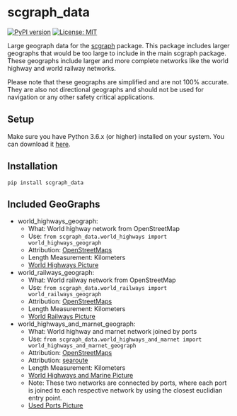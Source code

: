 # scgraph_data
[![PyPI version](https://badge.fury.io/py/scgraph_data.svg)](https://badge.fury.io/py/scgraph_data)
[![License: MIT](https://img.shields.io/badge/License-MIT-yellow.svg)](https://opensource.org/licenses/MIT)

Large geograph data for the [scgraph](https://github.com/connor-makowski/scgraph) package. This package includes larger geographs that would be too large to include in the main scgraph package. These geographs include larger and more complete networks like the world highway and world railway networks. 

Please note that these geographs are simplified and are not 100% accurate. They are also not directional geographs and should not be used for navigation or any other safety critical applications.


## Setup

Make sure you have Python 3.6.x (or higher) installed on your system. You can download it [here](https://www.python.org/downloads/).

## Installation

```
pip install scgraph_data
```

## Included GeoGraphs

- world_highways_geograph:
    - What: World highway network from OpenStreetMap
    - Use: `from scgraph_data.world_highways import world_highways_geograph`
    - Attribution: [OpenStreetMaps](https://www.openstreetmap.org/)
    - Length Measurement: Kilometers
    - [World Highways Picture](https://raw.githubusercontent.com/connor-makowski/scgraph_data/main/static/world_highways.png)
- world_railways_geograph:
    - What: World railway network from OpenStreetMap
    - Use: `from scgraph_data.world_railways import world_railways_geograph`
    - Attribution: [OpenStreetMaps](https://www.openstreetmap.org/)
    - Length Measurement: Kilometers
    - [World Railways Picture](https://raw.githubusercontent.com/connor-makowski/scgraph_data/main/static/world_railways.png)
- world_highways_and_marnet_geograph:
    - What: World highway and marnet network joined by ports
    - Use: `from scgraph_data.world_highways_and_marnet import world_highways_and_marnet_geograph`
    - Attribution: [OpenStreetMaps](https://www.openstreetmap.org/)
    - Attribution: [searoute](https://github.com/genthalili/searoute-py)
    - Length Measurement: Kilometers
    - [World Highways and Marine Picture](https://raw.githubusercontent.com/connor-makowski/scgraph_data/main/static/world_highways_and_marnet.png)
    - Note: These two networks are connected by ports, where each port is joined to each respective network by using the closest euclidian entry point.
    - [Used Ports Picture](https://raw.githubusercontent.com/connor-makowski/scgraph_data/main/static/world_highway_and_marnet_port_connections.png)